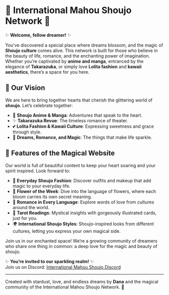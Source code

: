 # 🌸 International Mahou Shoujo Network 🌸

✨ **Welcome, fellow dreamer!** ✨

You’ve discovered a special place where dreams blossom, and the magic of **Shoujo culture** comes alive. This network is built for those who believe in the beauty of life, romance, and the enchanting power of imagination. Whether you’re captivated by **anime and manga**, entranced by the elegance of **Takarazuka**, or simply love **Lolita fashion** and **kawaii aesthetics**, there’s a space for you here.

## 💖 Our Vision
We are here to bring together hearts that cherish the glittering world of **shoujo**. Let’s celebrate together:
- 🎀 **Shoujo Anime & Manga**: Adventures that speak to the heart.
- ✨ **Takarazuka Revue**: The timeless romance of theater.
- 💕 **Lolita Fashion & Kawaii Culture**: Expressing sweetness and grace through style.
- 🌙 **Dreams, Romance, and Magic**: The things that make life sparkle.

## 🌷 Features of the Magical Website
Our world is full of beautiful content to keep your heart soaring and your spirit inspired. Look forward to:
- 👗 **Everyday Shoujo Fashion**: Discover outfits and makeup that add magic to your everyday life.
- 💐 **Flower of the Week**: Dive into the language of flowers, where each bloom carries its own secret meaning.
- 🌟 **Romance in Every Language**: Explore words of love from cultures around the world.
- 🧙 **Tarot Readings**: Mystical insights with gorgeously illustrated cards, just for you.
- 🌍 **International Shoujo Styles**: Shoujo-inspired looks from different cultures, letting you express your own magical side.

Join us in our enchanted space! We’re a growing community of dreamers who share one thing in common: a deep love for the magic and beauty of shoujo.

✨ **You’re invited to our sparkling realm!** ✨  
Join us on Discord: [International Mahou Shoujo Discord](https://discord.gg/JgAKNwpN)

---

Created with stardust, love, and endless dreams by **Dana** and the magical community of the International Mahou Shoujo Network. 💖
